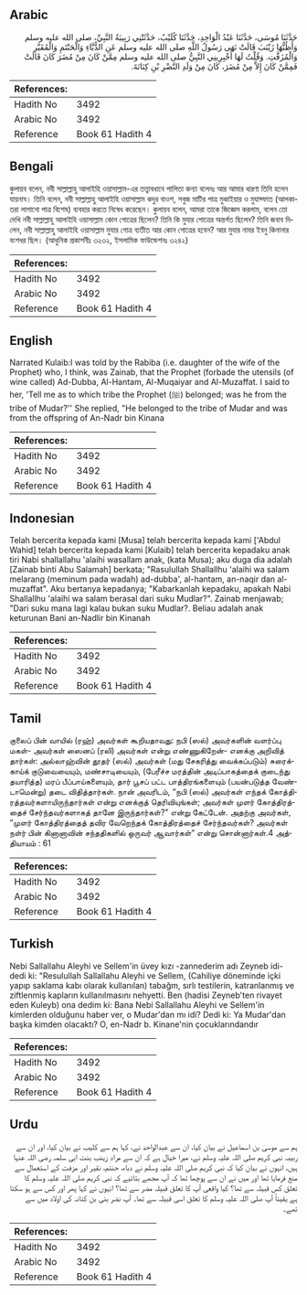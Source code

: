 ## Arabic


<div dir="rtl" lang="ar" style={{fontSize:'larger',backgroundColor:'#f8f9fa',padding:20}}>
حَدَّثَنَا مُوسَى، حَدَّثَنَا عَبْدُ الْوَاحِدِ، حَدَّثَنَا كُلَيْبٌ، حَدَّثَتْنِي رَبِيبَةُ النَّبِيِّ، صلى الله عليه وسلم وَأَظُنُّهَا زَيْنَبَ قَالَتْ نَهَى رَسُولُ اللَّهِ صلى الله عليه وسلم عَنِ الدُّبَّاءِ وَالْحَنْتَمِ وَالْمُقَيَّرِ وَالْمُزَفَّتِ‏.‏ وَقُلْتُ لَهَا أَخْبِرِينِي النَّبِيُّ صلى الله عليه وسلم مِمَّنْ كَانَ مِنْ مُضَرَ كَانَ قَالَتْ فَمِمَّنْ كَانَ إِلاَّ مِنْ مُضَرَ، كَانَ مِنْ وَلَدِ النَّضْرِ بْنِ كِنَانَةَ‏.‏
</div>
<div style={{backgroundColor:'#f8f9fa',padding:20, marginBottom: 10}}><table> <thead> <tr> <th>References:</th> <th></th> </tr> </thead> <tbody><tr><td>Hadith No</td><td>3492</td></tr><tr><td>Arabic No</td><td>3492</td></tr><tr><td>Reference</td><td>Book 61 Hadith 4</td></tr></tbody></table></div>

## Bengali


<div dir="ltr" lang="bn" style={{fontSize:'larger',backgroundColor:'#f8f9fa',padding:20}}>
কুলায়ব বলেন, নবী সাল্লাল্লাহু আলাইহি ওয়াসাল্লাম-এর তত্ত্বাবধানে পালিতা কন্যা বলেনঃ আর আমার ধারণা তিনি হলেন যায়নাব। তিনি বলেন, নবী সাল্লাল্লাহু আলাইহি ওয়াসাল্লাম কদুর বাওশ, সবুজ মাটির পাত্র মুকাইয়ার ও মুযাফ্ফাত (আলকাতরা লাগানো পাত্র বিশেষ) ব্যবহার করতে নিষেধ করেছেন। কুলায়ব বলেন, আমরা তাকে জিজ্ঞেস করলাম, বলেন তো দেখি নবী সাল্লাল্লাহু আলাইহি ওয়াসাল্লাম কোন গোত্রের ছিলেন? তিনি কি মুযার গোত্রের অন্তর্গত ছিলেন? তিনি জবাব দিলেন, নবী সাল্লাল্লাহু আলাইহি ওয়াসাল্লাম মুযার গোত্র ব্যতীত আর কোন গোত্রের হবেন? আর মুযার নাযর ইবনু কিনানার বংশধর ছিল। (আধুনিক প্রকাশনীঃ ৩২৩২, ইসলামিক ফাউন্ডেশনঃ ৩২৪২)
</div>
<div style={{backgroundColor:'#f8f9fa',padding:20, marginBottom: 10}}><table> <thead> <tr> <th>References:</th> <th></th> </tr> </thead> <tbody><tr><td>Hadith No</td><td>3492</td></tr><tr><td>Arabic No</td><td>3492</td></tr><tr><td>Reference</td><td>Book 61 Hadith 4</td></tr></tbody></table></div>

## English


<div dir="ltr" lang="en" style={{fontSize:'larger',backgroundColor:'#f8f9fa',padding:20}}>
Narrated Kulaib:I was told by the Rabiba (i.e. daughter of the wife of the Prophet) who, I think, was Zainab, that the Prophet (forbade the utensils (of wine called) Ad-Dubba, Al-Hantam, Al-Muqaiyar and Al-Muzaffat. I said to her, 'Tell me as to which tribe the Prophet (ﷺ) belonged; was he from the tribe of Mudar?'' She replied, "He belonged to the tribe of Mudar and was from the offspring of An-Nadr bin Kinana
</div>
<div style={{backgroundColor:'#f8f9fa',padding:20, marginBottom: 10}}><table> <thead> <tr> <th>References:</th> <th></th> </tr> </thead> <tbody><tr><td>Hadith No</td><td>3492</td></tr><tr><td>Arabic No</td><td>3492</td></tr><tr><td>Reference</td><td>Book 61 Hadith 4</td></tr></tbody></table></div>

## Indonesian


<div dir="ltr" lang="id" style={{fontSize:'larger',backgroundColor:'#f8f9fa',padding:20}}>
Telah bercerita kepada kami [Musa] telah bercerita kepada kami ['Abdul Wahid] telah bercerita kepada kami [Kulaib] telah bercerita kepadaku anak tiri Nabi shallallahu 'alaihi wasallam anak, (kata Musa); aku duga dia adalah [Zainab binti Abu Salamah] berkata; "Rasulullah Shallallhu 'alaihi wa salam melarang (meminum pada wadah) ad-dubba', al-hantam, an-naqir dan al-muzaffat". Aku bertanya kepadanya; "Kabarkanlah kepadaku, apakah Nabi Shallallhu 'alaihi wa salam berasal dari suku Mudlar?". Zainab menjawab; "Dari suku mana lagi kalau bukan suku Mudlar?. Beliau adalah anak keturunan Bani an-Nadlir bin Kinanah
</div>
<div style={{backgroundColor:'#f8f9fa',padding:20, marginBottom: 10}}><table> <thead> <tr> <th>References:</th> <th></th> </tr> </thead> <tbody><tr><td>Hadith No</td><td>3492</td></tr><tr><td>Arabic No</td><td>3492</td></tr><tr><td>Reference</td><td>Book 61 Hadith 4</td></tr></tbody></table></div>

## Tamil


<div dir="ltr" lang="ta" style={{fontSize:'larger',backgroundColor:'#f8f9fa',padding:20}}>
குலைப் பின் வாயில் (ரஹ்) அவர்கள் கூறியதாவது: நபி (ஸல்) அவர்களின் வளர்ப்பு மகள்- அவர்கள் ஸைனப் (ரலி) அவர்கள் என்று எண்ணுகிறேன்- எனக்கு அறிவித் தார்கள்: அல்லாஹ்வின் தூதர் (ஸல்) அவர்கள் (மது சேகரித்து வைக்கப்படும்) சுரைக்காய்க் குடுவையையும், மண்சாடியையும், (பேரீச்ச மரத்தின் அடிப்பாகத்தைக் குடைந்து தயாரித்த) மரப் பீப்பாய்களையும், தார் பூசப் பட்ட பாத்திரங்களையும் (பயன்படுத்த வேண்டாமென்று) தடை விதித்தார்கள். நான் அவரிடம், “நபி (ஸல்) அவர்கள் எந்தக் கோத்திரத்தவர்களாயிருந்தார்கள் என்று எனக்குத் தெரிவியுங்கள்; அவர்கள் முளர் கோத்திரத்தைச் சேர்ந்தவர்களாகத் தானே இருந்தார்கள்?” என்று கேட்டேன். அதற்கு அவர்கள், “முளர் கோத்திரத்தைத் தவிர வேறெந்தக் கோத்திரத்தைச் சேர்ந்தவர்கள்? அவர்கள் நள்ர் பின் கினானாவின் சந்ததிகளில் ஒருவர் ஆவார்கள்” என்று சொன்னார்கள்.4 அத்தியாயம் : 61
</div>
<div style={{backgroundColor:'#f8f9fa',padding:20, marginBottom: 10}}><table> <thead> <tr> <th>References:</th> <th></th> </tr> </thead> <tbody><tr><td>Hadith No</td><td>3492</td></tr><tr><td>Arabic No</td><td>3492</td></tr><tr><td>Reference</td><td>Book 61 Hadith 4</td></tr></tbody></table></div>

## Turkish


<div dir="ltr" lang="tr" style={{fontSize:'larger',backgroundColor:'#f8f9fa',padding:20}}>
Nebi Sallallahu Aleyhi ve Sellem'in üvey kızı -zannederim adı Zeyneb idi- dedi ki: "Resulullah Sallallahu Aleyhi ve Sellem, (Cahiliye döneminde içki yapıp saklama kabı olarak kullanılan) tabağm, sırlı testilerin, katranlanmış ve ziftlenmiş kapların kullanılmasını nehyetti. Ben (hadisi Zeyneb'ten rivayet eden Kuleyb) ona dedim ki: Bana Nebi Sallallahu Aleyhi ve Sellem'in kimlerden olduğunu haber ver, o Mudar'dan mı idi? Dedi ki: Ya Mudar'dan başka kimden olacaktı? O, en-Nadr b. Kinane'nin çocuklarındandır
</div>
<div style={{backgroundColor:'#f8f9fa',padding:20, marginBottom: 10}}><table> <thead> <tr> <th>References:</th> <th></th> </tr> </thead> <tbody><tr><td>Hadith No</td><td>3492</td></tr><tr><td>Arabic No</td><td>3492</td></tr><tr><td>Reference</td><td>Book 61 Hadith 4</td></tr></tbody></table></div>

## Urdu


<div dir="rtl" lang="ur" style={{fontSize:'larger',backgroundColor:'#f8f9fa',padding:20}}>
ہم سے موسیٰ بن اسماعیل نے بیان کیا، ان سے عبدالواحد نے، کہا ہم سے کلیب نے بیان کیا، اور ان سے ربیبہ نبی کریم صلی اللہ علیہ وسلم نے، میرا خیال ہے کہ ان سے مراد زینب بنت ابی سلمہ رضی اللہ عنہا ہیں، انہوں نے بیان کیا کہ نبی کریم صلی اللہ علیہ وسلم نے دباء، حنتم، نقیر اور مزفت کے استعمال سے منع فرمایا تھا اور میں نے ان سے پوچھا تھا کہ آپ مجھے بتائیے کہ نبی کریم صلی اللہ علیہ وسلم کا تعلق کس قبیلہ سے تھا؟ کیا واقعی آپ کا تعلق قبیلہ مضر سے تھا؟ انہوں نے کہا پھر اور کس سے ہو سکتا ہے یقیناً آپ صلی اللہ علیہ وسلم کا تعلق اسی قبیلہ سے تھا۔ آپ نضر بنی بن کنانہ کی اولاد میں سے تھے۔
</div>
<div style={{backgroundColor:'#f8f9fa',padding:20, marginBottom: 10}}><table> <thead> <tr> <th>References:</th> <th></th> </tr> </thead> <tbody><tr><td>Hadith No</td><td>3492</td></tr><tr><td>Arabic No</td><td>3492</td></tr><tr><td>Reference</td><td>Book 61 Hadith 4</td></tr></tbody></table></div>